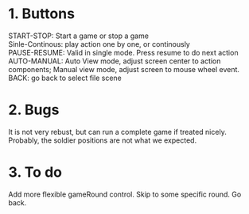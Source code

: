 # 1. Buttons
START-STOP: Start a game or stop a game  
Sinle-Continous: play action one by one, or continously  
PAUSE-RESUME: Valid in single mode. Press resume to do next action  
AUTO-MANUAL: Auto View mode, adjust screen center to action components; Manual view mode, adjust screen to mouse wheel event.  
BACK: go back to select file scene  
# 2. Bugs
It is not very rebust, but can run a complete game if treated nicely.  
Probably, the soldier positions are not what we expected.  
# 3. To do
Add more flexible gameRound control. Skip to some specific round. Go back.
